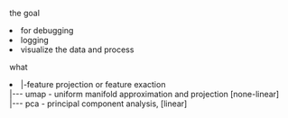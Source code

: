 the goal
<li>for debugging
<li>logging
<li>visualize the data and process

what
<li> |-feature projection or feature exaction
<br> |--- umap - uniform manifold approximation and projection [none-linear]
<br> |--- pca - principal component analysis, [linear]
